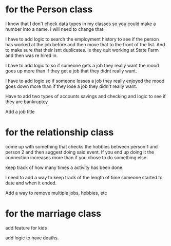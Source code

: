 # for the Person class
I know that I don't check data types in my classes so you could make a number into a name.  I will need to change that.

I have to add logic to search the employment history to see if the person has worked at the job before and then move that to the front of the list.  And to make sure that their isnt duplicates.  ie they quit working at State Farm and then was re hired in.

I have to add logic to so if someone gets a job they really want the mood goes up more than if they get a job that they didnt really want.

I have to add logic so if someone losses a job they really enjoyed the mood goes down more than if they lose a job they didn't really want.

Have to add two types of accounts savings and checking and logic to see if they are bankruptcy

Add a job title

# for the relationship class 
come up with something that checks the hobbies between person 1 and person 2 and then suggest doing said event.  If you end up doing it the connection increases more than if you chose to do something else.

keep track of how many times a activity has been done.

I need to add a way to keep track of the length of time someone started to date and when it ended.

Add a way to remove multiple jobs, hobbies, etc

# for the marriage class
add feature for kids

add logic to have deaths.  

